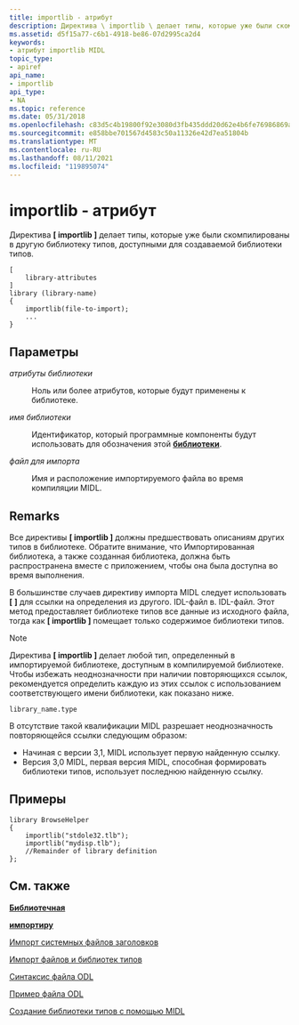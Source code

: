 ```yaml
---
title: importlib - атрибут
description: Директива \ importlib \ делает типы, которые уже были скомпилированы в другую библиотеку типов, доступными для создаваемой библиотеки типов.
ms.assetid: d5f15a77-c6b1-4918-be86-07d2995ca2d4
keywords:
- атрибут importlib MIDL
topic_type:
- apiref
api_name:
- importlib
api_type:
- NA
ms.topic: reference
ms.date: 05/31/2018
ms.openlocfilehash: c83d5c4b19800f92e3080d3fb435ddd20d62e4b6fe76986869a0f4da86deabcb
ms.sourcegitcommit: e858bbe701567d4583c50a11326e42d7ea51804b
ms.translationtype: MT
ms.contentlocale: ru-RU
ms.lasthandoff: 08/11/2021
ms.locfileid: "119895074"
---
```

# <a name="importlib-attribute"></a>importlib - атрибут

Директива **\[ importlib \]** делает типы, которые уже были скомпилированы в другую библиотеку типов, доступными для создаваемой библиотеки типов.

``` syntax
[
    library-attributes
]
library (library-name)
{
    importlib(file-to-import); 
    ... 
}
```

## <a name="parameters"></a>Параметры

<dl> <dt>

*атрибуты библиотеки* 
</dt> <dd>

Ноль или более атрибутов, которые будут применены к библиотеке.

</dd> <dt>

*имя библиотеки* 
</dt> <dd>

Идентификатор, который программные компоненты будут использовать для обозначения этой [**библиотеки**](library.md).

</dd> <dt>

*файл для импорта* 
</dt> <dd>

Имя и расположение импортируемого файла во время компиляции MIDL.

</dd> </dl>

## <a name="remarks"></a>Remarks

Все директивы **\[ importlib \]** должны предшествовать описаниям других типов в библиотеке. Обратите внимание, что Импортированная библиотека, а также созданная библиотека, должна быть распространена вместе с приложением, чтобы она была доступна во время выполнения.

В большинстве случаев директиву импорта MIDL следует использовать **\[** [](import.md) **\]** для ссылки на определения из другого. IDL-файл в. IDL-файл. Этот метод предоставляет библиотеке типов все данные из исходного файла, тогда как **\[ importlib \]** помещает только содержимое библиотеки типов.

> [!Note]  
> Директива **\[ importlib \]** делает любой тип, определенный в импортируемой библиотеке, доступным в компилируемой библиотеке. Чтобы избежать неоднозначности при наличии повторяющихся ссылок, рекомендуется определить каждую из этих ссылок с использованием соответствующего имени библиотеки, как показано ниже.

 

``` syntax
library_name.type
```

В отсутствие такой квалификации MIDL разрешает неоднозначность повторяющейся ссылки следующим образом:

-   Начиная с версии 3,1, MIDL использует первую найденную ссылку.
-   Версия 3,0 MIDL, первая версия MIDL, способная формировать библиотеки типов, использует последнюю найденную ссылку.

## <a name="examples"></a>Примеры

``` syntax
library BrowseHelper 
{ 
    importlib("stdole32.tlb"); 
    importlib("mydisp.tlb"); 
    //Remainder of library definition 
};
```

## <a name="see-also"></a>См. также

<dl> <dt>

[**Библиотечная**](library.md)
</dt> <dt>

[**импортиру**](import.md)
</dt> <dt>

[Импорт системных файлов заголовков](importing-system-header-files.md)
</dt> <dt>

[Импорт файлов и библиотек типов](importing-files-and-type-libraries.md)
</dt> <dt>

[Синтаксис файла ODL](/previous-versions/windows/desktop/automat/odl-file-syntax)
</dt> <dt>

[Пример файла ODL](/previous-versions/windows/desktop/automat/odl-file-example)
</dt> <dt>

[Создание библиотеки типов с помощью MIDL](generating-a-type-library-with-midl-2.md)
</dt> </dl>

 

 